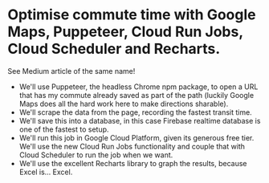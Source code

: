 # Optimise commute time with Google Maps, Puppeteer, Cloud Run Jobs, Cloud Scheduler and Recharts. 

See Medium article of the same name! 

- We'll use Puppeteer, the headless Chrome npm package, to open a URL that has my commute already saved as part of the path (luckily Google Maps does all the hard work here to make directions sharable). 
- We'll scrape the data from the page, recording the fastest transit time. 
- We'll save this into a database, in this case Firebase realtime database is one of the fastest to setup. 
- We'll run this job in Google Cloud Platform, given its generous free tier. We'll use the new Cloud Run Jobs functionality and couple that with Cloud Scheduler to run the job when we want. 
- We'll use the excellent Recharts library to graph the results, because Excel is… Excel.